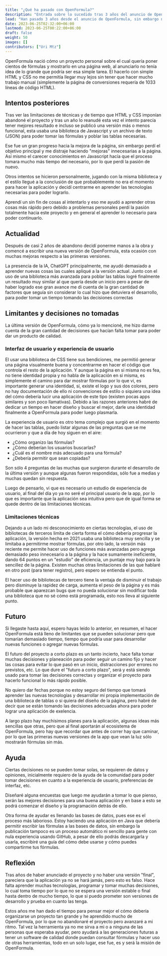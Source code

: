 ```yaml
---
title: "¿Qué ha pasado con OpenFormula?"
description: "Entrada sobre lo sucedido tras 3 años del anuncio de OpenFormula"
lead: "Han pasado 3 años desde el anuncio de OpenFormula, sin embargo no ha habido actividad ¿qué ha pasado?"
date: 2023-06-25T02:32:00+06:00
lastmod: 2023-06-25T00:22:00+06:00
draft: false
weight: 50
images: []
contributors: ["Uri Mtz"]
---
```

OpenFormula nació cómo un proyecto personal sobre el cual quería poner cientos de fórmulas y mostrarlo en una página web, al anunciarlo no tenía idea de lo grande que podría ser esa simple tarea. El hacerlo con simple HTML y CSS no me permitía llegar muy lejos sin tener que hacer mucho trabajo manual (simplemente la página de conversiones requería de 1033 líneas de código HTML).

## Intentos posteriores

Tras ver las limitaciones de técnicas y de tiempo que HTML y CSS imponían abandoné el proyecto y tras un año lo reanudé esta vez el intento parecía tener mejores resultado e incluso se publicó una versión más o menos funcional, esta usaba una biblioteca de Javascript y un archivo de texto (JSON) para poder tomar las fórmulas y poblar las tablas necesarias.

Ese fue un gran progreso hacia la mejora de la página, sin embargo perdí el objetivo principal y me distraje haciendo "mejoras" innecesarias a la página. Así mismo el carecer conocimientos en Javascript hacía que el proceso tomara mucho más tiempo del necesario, por lo que perdí la pasión de nuevo.

Otros intentos se hicieron personalmente, jugando con la misma biblioteca y el estilo llegué a la conclusión de que probablemente no era el momento para hacer la aplicación y decidí centrarme en aprender las tecnologías necesarias para poder lograrlo.

Aprendí un sin fin de cosas al intentarlo y eso me ayudó a aprender otras cosas más rápido pero debido a problemas personales perdí la pasión totalmente hacia este proyecto y en general el aprender lo necesario para poder continuarlo.

## Actualidad

Después de casi 2 años de abandono decidí ponerme manos a la obra y comencé a escribir una nueva versión de OpenFormula, esta ocasión con muchas mejoras respecto a las primeras versiones.

La presencia de la IA, ChatGPT principalmente, me ayudó demasiado a aprender nuevas cosas las cuales apliqué a la versión actual. Junto con el uso de una biblioteca más avanzada para poblar las tablas logré  finalmente un resultado muy similar al que quería desde un inicio pero a pesar de haber logrado ese gran avance me di cuenta de la gran cantidad de factores que seguía sin considerar lo cual hizo que detuviera el desarrollo, para poder tomar un tiempo tomando las decisiones correctas

## Limitantes y decisiones no tomadas

La última versión de OpenFormula, cómo ya lo mencioné, me hizo darme cuenta de la gran cantidad de decisiones que hacían falta tomar para poder dar un producto de calidad.

### Interfaz de usuario y experiencia de usuario

El usar una biblioteca de CSS tiene sus bendiciones, me permitió generar una página visualmente buena y concentrarme en hacer el código que controla el resto de la aplicación. Y aunque la página en si misma no es fea, no tiene identidad propia y no habla de la aplicación en si misma, es simplemente el camino para dar mostrar fórmulas por lo que vi, es importante generar una identidad, sí, existe el logo y sus dos colores, pero no hay documentación de ello ni convenciones de estilo o siquiera una idea del cómo debería lucir una aplicación de este tipo (existen pocas apps similares y son poco llamativas). Debido a las razones anteriores habré de dedicar un tiempo en hacer diseño y buscar el mejor, darle una identidad finalmente a OpenFormula para poder luego plasmarla.

La experiencia de usuario es otro tema complejo que surgió en el momento de hacer las tablas, puedo listar algunas de las preguntas que se me ocurrieron y que a día de hoy siguen en el aire:

- ¿Cómo organizo las fórmulas?
- ¿Cómo deberían los usuarios buscarlas?
- ¿Cuál es el nombre más adecuado para una fórmula?
- ¿Debería permitir que sean copiadas?

Son sólo 4 preguntas de las muchas que surgieron durante el desarrollo de la última versión y aunque algunas fueron respondidas, sólo fue a medias y muchas quedan sin respuesta.

Luego de pensarlo, vi que es necesario un estudio de experiencia de usuario, al final del día yo ya no seré el principal usuario de la app, por lo que es importante que la aplicación sea intuitiva pero que de igual forma se quede dentro de las limitaciones técnicas.

### Limitaciones técnicas

Dejando a un lado mi desconocimiento en ciertas tecnologías, el uso de bibliotecas de terceros limita de cierta forma el cómo debería progresar la aplicación, la versión hecha en 2021 usaba una biblioteca muy sencilla y se limitaba a permitirme mostrar fórmulas, por otro lado, la versión más reciente me permite hacer uso de funciones más avanzadas pero agrega demasiado peso innecesario a la página y la hace sumamente ineficiente, dando 64 puntos en un "estudio" de eficiencia, un puntaje muy bajo para la sencillez de la página. Existen muchas otras limitaciones de las que hablaré en otro post (para tener registro), pero espero se entienda el punto.

El hacer uso de bibliotecas de tercero tiene la ventaja de disminuir el trabajo pero disminuye la rapidez de carga, aumenta el peso de la página y es más probable que aparezcan bugs que no pueda solucionar sin modificar toda una biblioteca que no sé cómo está programada, esto nos lleva al siguiente punto.

## Futuro

Si llegaste hasta aquí, espero hayas leído lo anterior, en resumen, el hacer OpenFormula está lleno de limitantes que se pueden solucionar pero que tomarían demasiado tiempo, tiempo que podría usar para desarrollar nuevas funciones o agregar nuevas fórmulas.

El futuro del proyecto a corto plazo es un tanto incierto, hace falta tomar muchas decisiones y planeación para poder seguir un camino fijo y hacer las cosas para evitar lo que pasó en un inicio, distracciones por errores no previstos, etc. Lo que dure el "futuro a corto plazo", será y está siendo usado para tomar las decisiones correctas y organizar el proyecto para hacerlo funcional lo más rápido posible.

No quiero dar fechas porque no estoy seguro del tiempo que tomará aprender las nuevas tecnologías y desarrollar mi propia implementación de una biblioteca de tablas o si quiera del diseño de la página, pero habré de decir que se están tomando las decisiones adecuadas ahora para poder lograr una aplicación de exelencia.

A largo plazo hay muchísimos planes para la aplicación, algunas ideas más sencillas que otras, pero que al final aportarán al ecosistema de OpenFormula, pero hay que recordar que antes de correr hay que caminar, por lo que las primeras nuevas versiones de la app que vean la luz sólo mostrarán fórmulas sin más.

## Ayuda

Ciertas decisiones no se pueden tomar solas, se requieren de datos y opiniones, inicialmente requiero de la ayuda de la comunidad para poder tomar decisiones en cuanto a la experiencia de usuario, preferencias de interfaz, etc.

Diseñaré alguna encuestas que luego me ayudarán a tomar lo que pienso, serán las mejores decisiones para una buena aplicación y en base a esto se podrá comenzar el diseño y la programación detrás de ello.

Otra forma de ayudar es llenando las bases de datos, pues ese es el proceso más laborioso. Estoy haciendo una aplicación en Java que debería permitir escribir las fórmulas a las bases de datos, sin embargo la publicación tampoco es un proceso automático ni sencillo para gente con nula experiencia usando GitHub, a pesar de ello podrás descargarla y usarla, escribiré una guía del cómo debe usarse y cómo puedes compartirme tus fórmulas.

## Reflexión

Tras años de haber anunciado el proyecto y no haber una versión "final", pareciera que la aplicación ya no se hará jamás, pero esto es falso. Hace falta aprender muchas tecnologías, programar y tomar muchas decisiones, lo cual toma tiempo por lo que no se espera una versión estable o final hasta dentro de mucho tiempo, lo que si puedo prometer son versiones de desarrollo y prueba en cuanto las tenga.

Estos años me han dado el tiempo para pensar mejor el cómo debería organizarse un proyecto tan grande y he aprendido mucho de OpenFormula, por lo que no abandonaré el proyecto pero avanzaré a mi ritmo. Tal vez la herramienta ya no me sirva a mi o a ninguna de las personas que esperaba ayudar, pero ayudará a las generaciones futuras a tener un software de calidad donde puedan consultar fórmulas y hacer uso de otras herramientas, todo en un solo lugar, ese fue, es y será la misión de OpenFormula.

